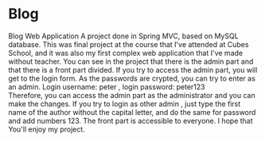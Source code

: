 # Blog
Blog Web Application
A project done in Spring MVC, based on MySQL database. This was final project at the course that I've attended at Cubes School, and it was also my first complex web application that I've made without teacher.
You can see in the project that there is the admin part and that there is a front part divided.
If you try to access the admin part, you will get to the login form. As the passwords are crypted, you can try to enter as an admin. Login username: peter , login password: peter123   
Therefore, you can access the admin part as the administrator and you can make the changes.
If you try to login as other admin , just type the first name of the author without the capital letter, and do the same for password and add numbers 123.
The front part is accessible to everyone. 
I hope that You'll enjoy my project.
